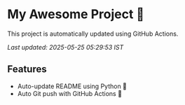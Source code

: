 # My Awesome Project 🚀

This project is automatically updated using GitHub Actions.

_Last updated: 2025-05-25 05:29:53 IST_

## Features
- Auto-update README using Python 🐍
- Auto Git push with GitHub Actions 🤖
